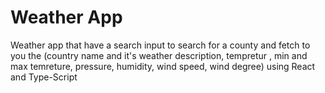 # Weather App

 Weather app that have a search input to search for a county and fetch to you the (country name and it's weather description, tempretur , min and max temreture, pressure, humidity, wind speed, wind degree) using React and Type-Script